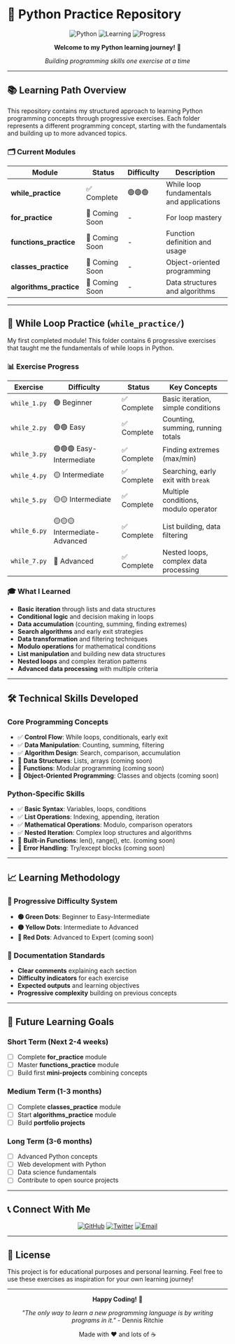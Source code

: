 # 🐍 Python Practice Repository

<div align="center">

![Python](https://img.shields.io/badge/Python-3776AB?style=for-the-badge&logo=python&logoColor=white)
![Learning](https://img.shields.io/badge/Status-Learning%20Python-blue?style=for-the-badge)
![Progress](https://img.shields.io/badge/Progress-While%20Loops%20Complete-green?style=for-the-badge)

**Welcome to my Python learning journey!** 🚀

*Building programming skills one exercise at a time*

</div>

---

## 📚 Learning Path Overview

This repository contains my structured approach to learning Python programming concepts through progressive exercises. Each folder represents a different programming concept, starting with the fundamentals and building up to more advanced topics.

### 🗂️ Current Modules

| Module | Status | Difficulty | Description |
|--------|--------|------------|-------------|
| **while_practice** | ✅ Complete | 🟢🟢🟢 | While loop fundamentals and applications |
| **for_practice** | 🔄 Coming Soon | - | For loop mastery |
| **functions_practice** | 🔄 Coming Soon | - | Function definition and usage |
| **classes_practice** | 🔄 Coming Soon | - | Object-oriented programming |
| **algorithms_practice** | 🔄 Coming Soon | - | Data structures and algorithms |

---

## 🎯 While Loop Practice (`while_practice/`)

My first completed module! This folder contains 6 progressive exercises that taught me the fundamentals of while loops in Python.

### 📊 Exercise Progress

| Exercise | Difficulty | Status | Key Concepts |
|----------|------------|--------|--------------|
| `while_1.py` | 🟢 Beginner | ✅ Complete | Basic iteration, simple conditions |
| `while_2.py` | 🟢🟢 Easy | ✅ Complete | Counting, summing, running totals |
| `while_3.py` | 🟢🟢🟢 Easy-Intermediate | ✅ Complete | Finding extremes (max/min) |
| `while_4.py` | 🟡 Intermediate | ✅ Complete | Searching, early exit with `break` |
| `while_5.py` | 🟡🟡 Intermediate | ✅ Complete | Multiple conditions, modulo operator |
| `while_6.py` | 🟡🟡🟡 Intermediate-Advanced | ✅ Complete | List building, data filtering |
| `while_7.py` | 🔴 Advanced | ✅ Complete | Nested loops, complex data processing |

### 🎓 What I Learned

- **Basic iteration** through lists and data structures
- **Conditional logic** and decision making in loops
- **Data accumulation** (counting, summing, finding extremes)
- **Search algorithms** and early exit strategies
- **Data transformation** and filtering techniques
- **Modulo operations** for mathematical conditions
- **List manipulation** and building new data structures
- **Nested loops** and complex iteration patterns
- **Advanced data processing** with multiple criteria

---

## 🛠️ Technical Skills Developed

### Core Programming Concepts
- ✅ **Control Flow**: While loops, conditionals, early exit
- ✅ **Data Manipulation**: Counting, summing, filtering
- ✅ **Algorithm Design**: Search, comparison, accumulation
- 🔄 **Data Structures**: Lists, arrays (coming soon)
- 🔄 **Functions**: Modular programming (coming soon)
- 🔄 **Object-Oriented Programming**: Classes and objects (coming soon)

### Python-Specific Skills
- ✅ **Basic Syntax**: Variables, loops, conditions
- ✅ **List Operations**: Indexing, appending, iteration
- ✅ **Mathematical Operations**: Modulo, comparison operators
- ✅ **Nested Iteration**: Complex loop structures and algorithms
- 🔄 **Built-in Functions**: len(), range(), etc. (coming soon)
- 🔄 **Error Handling**: Try/except blocks (coming soon)

---

## 📈 Learning Methodology

### 🎯 Progressive Difficulty System
- **🟢 Green Dots**: Beginner to Easy-Intermediate
- **🟡 Yellow Dots**: Intermediate to Advanced  
- **🔴 Red Dots**: Advanced to Expert (coming soon)

### 📝 Documentation Standards
- **Clear comments** explaining each section
- **Difficulty indicators** for each exercise
- **Expected outputs** and learning objectives
- **Progressive complexity** building on previous concepts

---

## 🚀 Future Learning Goals

### Short Term (Next 2-4 weeks)
- [ ] Complete **for_practice** module
- [ ] Master **functions_practice** module
- [ ] Build first **mini-projects** combining concepts

### Medium Term (1-3 months)
- [ ] Complete **classes_practice** module
- [ ] Start **algorithms_practice** module
- [ ] Build **portfolio projects**

### Long Term (3-6 months)
- [ ] Advanced Python concepts
- [ ] Web development with Python
- [ ] Data science fundamentals
- [ ] Contribute to open source projects

---

## 📞 Connect With Me

<div align="center">

[![GitHub](https://img.shields.io/badge/GitHub-Tuminha-181717?style=for-the-badge&logo=github&logoColor=white)](https://github.com/Tuminha)
[![Twitter](https://img.shields.io/badge/Twitter-@cisco_research-1DA1F2?style=for-the-badge&logo=twitter&logoColor=white)](https://twitter.com/cisco_research)
[![Email](https://img.shields.io/badge/Email-cisco@periospot.com-D14836?style=for-the-badge&logo=gmail&logoColor=white)](mailto:cisco@periospot.com)

</div>

---

## 📜 License

This project is for educational purposes and personal learning. Feel free to use these exercises as inspiration for your own learning journey!

---

<div align="center">

**Happy Coding!** 🎉

*"The only way to learn a new programming language is by writing programs in it."* - Dennis Ritchie

Made with ❤️ and lots of ☕

</div>
